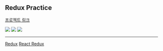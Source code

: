 Redux Practice
-
<a href='https://ingkejin-redux.netlify.app/'>프로젝트 링크</a>

<div>
  <img src="https://img.shields.io/badge/HTML5-E34F26?style=Static&logo=HTML5&logoColor=white&logoWidth=10&logoheight=20">
  <img src="https://img.shields.io/badge/CSS3-1572B6?style=Static&logo=CSS3&logoColor=white">
  <img src="https://img.shields.io/badge/Redux-502dc4?style=Static&logo=Redux&logoColor=fff">
</div>

--- 
<a href='https://ko.redux.js.org/'>Redux</a>
<a href='https://react-redux.js.org/'>React Redux</a>
